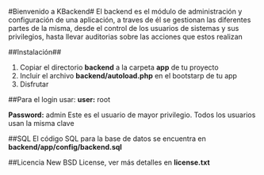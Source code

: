#Bienvenido a KBackend#
El backend es el módulo de administración y configuración de una aplicación, a traves de él se gestionan las diferentes partes de la misma, desde el control de los usuarios de sistemas y sus privilegios, hasta llevar auditorias sobre las acciones que estos realizan

##Instalación##
1. Copiar el directorio **backend** a la carpeta **app** de tu proyecto
2. Incluir el archivo **backend/autoload.php** en el bootstarp de tu app
3. Disfrutar

##Para el login usar:
**user:** root

**Password:** admin
Este es el usuario de mayor privilegio. Todos los usuarios usan la misma clave

##SQL
El código SQL para la base de datos se encuentra en **backend/app/config/backend.sql**

##Licencia
New BSD License, ver más detalles en **license.txt**